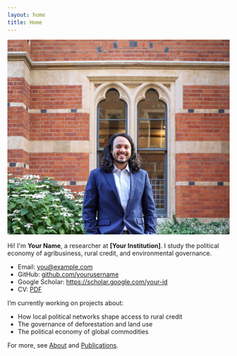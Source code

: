 ```yaml
---
layout: home
title: Home
---
```


![Portrait](/assets/img/portrait.png)

Hi! I'm **Your Name**, a researcher at **[Your Institution]**. I study the political economy of agribusiness, rural credit, and environmental governance.

- Email: you@example.com  
- GitHub: [github.com/yourusername](https://github.com/yourusername)  
- Google Scholar: https://scholar.google.com/your-id  
- CV: [PDF](/assets/cv/cv.pdf)

I’m currently working on projects about:
- How local political networks shape access to rural credit
- The governance of deforestation and land use
- The political economy of global commodities

For more, see [About](/about/) and [Publications](/publications/).